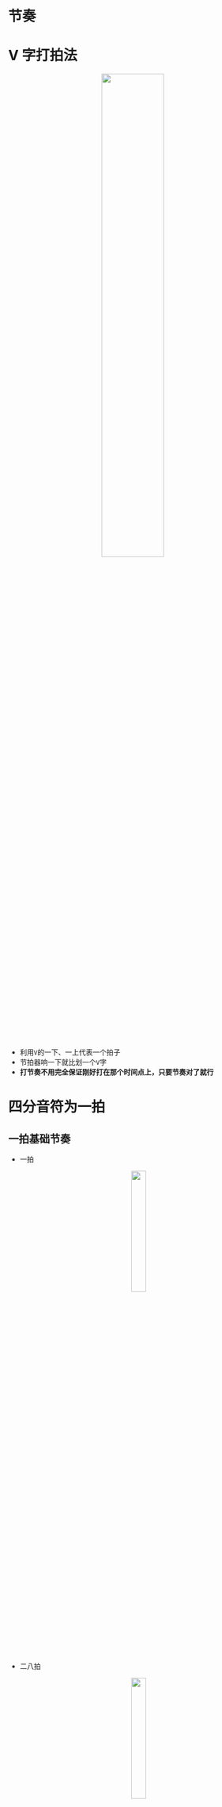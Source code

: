 # 节奏

# V 字打拍法

<p style="text-align:center;"><img src="/musical_theory/image/foundation/methonV.jpg" width="50%" align="middle" /></p>

- 利用`V`的一下、一上代表一个拍子
- 节拍器响一下就比划一个`V`字
- **打节奏不用完全保证刚好打在那个时间点上，只要节奏对了就行**

# 四分音符为一拍

## 一拍基础节奏

- 一拍
    <p style="text-align:center;"><img src="/musical_theory/image/foundation/rhythm1.jpg" width="25%" align="middle" /></p>
- 二八拍
    <p style="text-align:center;"><img src="/musical_theory/image/foundation/rhythm28.jpg" width="25%" align="middle" /></p>

- 四十六
    <p style="text-align:center;"><img src="/musical_theory/image/foundation/rhythm16.jpg" width="25%" align="middle" /></p>

- 前八后十六
    <p style="text-align:center;"><img src="/musical_theory/image/foundation/rhythm816.jpg" width="25%" align="middle" /></p>
- 前十六后八
    <p style="text-align:center;"><img src="/musical_theory/image/foundation/rhythm168.jpg" width="25%" align="middle" /></p>
- 前附点
    <p style="text-align:center;"><img src="/musical_theory/image/foundation/rhythmFrontDot.jpg" width="25%" align="middle" /></p>
- 后附点
    <p style="text-align:center;"><img src="/musical_theory/image/foundation/rhythmBackDot.jpg" width="25%" align="middle" /></p>
- 小切分
    <p style="text-align:center;"><img src="/musical_theory/image/foundation/rhythmSyncopate.jpg" width="25%" align="middle" /></p>
- 三连音：**常规节奏用「v」字法就能很好解决，但是三连音无法实现对一拍的2分，使用三角形更容易掌握节奏一点**
    <p style="text-align:center;"><img src="/musical_theory/image/foundation/rhythm3.jpg" width="25%" align="middle" /></p>
- 三连音变体：**三连音中的每个音符的持续时间也可以改变**
    <p style="text-align:center;"><img src="/musical_theory/image/foundation/rhythm3Change.jpg" width="100%" align="middle" /></p>
## 两拍节奏
- 大附点：也分前后附点类型
    <p style="text-align:center;"><img src="/musical_theory/image/foundation/rhythmLargeSyncopate.jpg" width="25%" align="middle" /></p>
- 大附点变体
    <p style="text-align:center;"><img src="/musical_theory/image/foundation/rhythmLargeSyncopate2.jpg" width="25%" align="middle" /></p>
- 大切分
    <p style="text-align:center;"><img src="/musical_theory/image/foundation/rhythmLargeSyncopate3.jpg" width="25%" align="middle" /></p>
- 大切分变体
    <p style="text-align:center;"><img src="/musical_theory/image/foundation/rhythmLargeSyncopateMore.jpg" width="50%" align="middle" /></p>

## 一拍延长

<p style="text-align:center;"><img src="/musical_theory/image/foundation/rhythmMore.jpg" width="75%" align="middle" /></p>

## 休止符

**对于休止符号，就把「哒」换成「空」。**

<p style="text-align:center;"><img src="/musical_theory/image/foundation/rhythmStop.jpg" width="75%" align="middle" /></p>

# 八分音符为一拍

## v 字法

> [!tip]
> 一个八分音符为一拍，打一个 V 字

<p style="text-align:center;"><img src="/musical_theory/image/foundation/quaver.jpg" width="75%" align="middle" /></p>

## 三角形法

**对于以八分音符为一拍的乐谱，其实其拍号一般都是 $\frac{3}{8}$ 与 $\frac{6}{8}$。** 这两个拍号下的音符一般则以三个音符为一组，这就是否适合使用三角形法

<p style="text-align:center;"><img src="/musical_theory/image/foundation/quaver38.jpg" width="75%" align="middle" /></p>

<p style="text-align:center;"><img src="/musical_theory/image/foundation/quaver68.jpg" width="75%" align="middle" /></p>

# 连音

> [!tip]
> - 三代二、五六七代四、九到十五代八。。。
> - 二四代三、八代六、十六代十二。。。

## 三代二

三代二：
- **三**：一个三连音
- **二**：三连音中，一个「常规音符」的两倍就是这个三连音代表的拍数
- **常规音符**：能用来均分表示一个三连音的音符

<p style="text-align:center;"><img src="/musical_theory/image/foundation/rhythm3Change.jpg" width="100%" align="middle" /></p>

第一个三连音：由一个四分音符与一个八分音符组成，两个音符加起来就是 $\frac{3}{8}$ ；能够均分三连音 $\frac{3}{8}$ 的常规音符为八分音符；根据「三代二」，可知该三连音表示的拍数为 $\frac{1}{8} * 2$，即一个四分音符；若以四分音符为一拍，那么该三连音就表示一拍。

## 二/四代三

二/四代三：
- **二/四：** 一个二/四连音
- **三：**  一个「常规音符」的三倍就是连音代表的拍数

<p style="text-align:center;"><img src="/musical_theory/image/foundation/slurred24.jpg" width="75%" align="middle" /></p>

<p style="text-align:center;"><img src="/musical_theory/image/foundation/slurred38.jpg" width="100%" align="middle" /></p>

> [!tip]
> - **二/四代三：** 该类连音只有在能采用三角形打拍法的节奏中才有意义，即 $\frac{3}{8}$ 与 $\frac{6}{8}$。**因为该类连音能确保代表的音符拍数一直是常规音符的「三」倍。**
> - **二连音**：这个算是一种特殊情况。用常规音符的一倍和两倍来表示二连音，完全没必要，因为就是基础音符，因此二连音还是表示三倍的常规音符

## 其他连音

- 三代二、五六七代四、九到十五代八。。。

能代表一拍的音符均被称之为 $2^n$ 分音符，而连音想要利用若干个音符来拆分整数倍的拍数，那就是的要让连音中的音符能够表示成一个 $2^n$ 分音符。因此「代」字后面都是 $2^n$ 

<p style="text-align:center;"><img src="/musical_theory/image/foundation/slurred1.jpg" width="75%" align="middle" /></p>

- 二四代三、八代六、十六代十二。。。

该类连音主要应用于类似 $\frac{3}{8}$ 与 $\frac{6}{8}$ ，能用三角形法打拍子的节奏。那就需要连音所代表的拍数能够为某个基础音符的 $3$ 倍，因此「代」字后面都是三的倍数。又由于「代」字前面非 $2^n$ 的连音，第一条规则已经约束，所以该系列连音的「代」字前面的连音数均为 $2^n$ 

<p style="text-align:center;"><img src="/musical_theory/image/foundation/slurred2.jpg" width="75%" align="middle" /></p>

# 延音

<p style="text-align:center;"><img src="/musical_theory/image/foundation/Fermata.jpg" width="50%" align="middle" /></p>

**对于被延音的音符使用「啊」进行代替。**

# 还原号与变音记号


> [!note]
> - 任何一种变音记号，对「同一小节」它出现之后的所有「同一个音」生效
> - 当「同一小节」的「同一个音」出现新的变音记号后，立马以新的变音记号为准

<p style="text-align:center;"><img src="/musical_theory/image/foundation/FermataExample.jpg" width="75%" align="middle" /></p>

# 音值组合法

- 四几拍：同一拍的音符要连在一起
    <p style="text-align:center;"><img src="/musical_theory/image/foundation/CombinateNote4.jpg" width="25%" align="middle" /></p>

- $\frac{3}{8}$ 与 $\frac{6}{8}$：三拍连接在一起

    <p style="text-align:center;"><img src="/musical_theory/image/foundation/CombinateNote3.jpg" width="50%" align="middle" /></p>

    